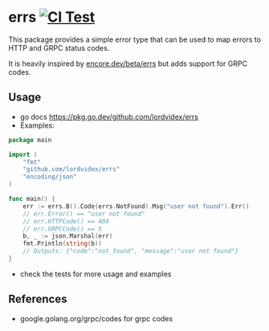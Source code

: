 # errs [![CI Test](https://github.com/lordvidex/errs/actions/workflows/test.yml/badge.svg)](https://github.com/lordvidex/errs/actions/workflows/test.yml)
This package provides a simple error type that can be used to map errors to HTTP and GRPC status codes.

It is heavily inspired by [encore.dev/beta/errs](https://encore.dev/beta/errs) but adds support for GRPC codes.

## Usage
- go docs https://pkg.go.dev/github.com/lordvidex/errs
- Examples:

```go
package main

import (
	"fmt"
	"github.com/lordvidex/errs"
	"encoding/json"
)

func main() {
	err := errs.B().Code(errs.NotFound).Msg("user not found").Err()
	// err.Error() == "user not found"
	// err.HTTPCode() == 404
	// err.GRPCCode() == 5
	b, _ := json.Marshal(err)
	fmt.Println(string(b)) 
	// Outputs: {"code":"not_found", "message":"user not found"}
}
```
- check the tests for more usage and examples

## References
- google.golang.org/grpc/codes for grpc codes
